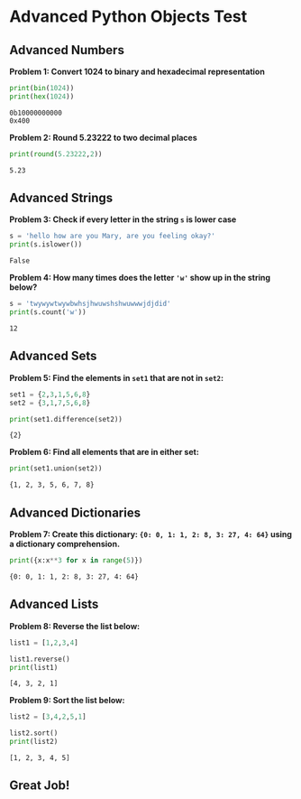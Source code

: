 # Advanced Python Objects Test
## Advanced Numbers
**Problem 1: Convert 1024 to binary and hexadecimal representation**
```py
print(bin(1024))
print(hex(1024))
```
```
0b10000000000
0x400
```
**Problem 2: Round 5.23222 to two decimal places**
```py
print(round(5.23222,2))
```
```
5.23
```
## Advanced Strings
**Problem 3: Check if every letter in the string `s` is lower case**
```py
s = 'hello how are you Mary, are you feeling okay?'
print(s.islower())
```
```
False
```
**Problem 4: How many times does the letter `'w'` show up in the string below?**
```py
s = 'twywywtwywbwhsjhwuwshshwuwwwjdjdid'
print(s.count('w'))
```
```
12
```
## Advanced Sets
**Problem 5: Find the elements in `set1` that are not in `set2`:**
```py
set1 = {2,3,1,5,6,8}
set2 = {3,1,7,5,6,8}

print(set1.difference(set2))
```
```
{2}
```
**Problem 6: Find all elements that are in either set:**
```py
print(set1.union(set2))
```
```
{1, 2, 3, 5, 6, 7, 8}
```
## Advanced Dictionaries
**Problem 7: Create this dictionary: `{0: 0, 1: 1, 2: 8, 3: 27, 4: 64}` using a dictionary comprehension.**
```py
print({x:x**3 for x in range(5)})
```
```
{0: 0, 1: 1, 2: 8, 3: 27, 4: 64}
```
## Advanced Lists
**Problem 8: Reverse the list below:**
```py
list1 = [1,2,3,4]

list1.reverse()
print(list1)
```
```
[4, 3, 2, 1]
```
**Problem 9: Sort the list below:**
```py
list2 = [3,4,2,5,1]

list2.sort()
print(list2)
```
```
[1, 2, 3, 4, 5]
```
## Great Job!